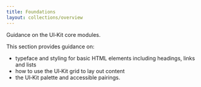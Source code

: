 ```yaml
---
title: Foundations
layout: collections/overview
---
```


<p class="abstract">Guidance on the UI&#8209;Kit core modules.</p>

This section provides guidance on:

- typeface and styling for basic HTML elements including headings, links and lists
- how to use the UI&#8209;Kit grid to lay out content
- the UI&#8209;Kit palette and accessible pairings.
